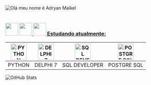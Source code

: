 <!-- AdryanMaikel    <img loading="lazy" height="190em" src="https://github-readme-stats.vercel.app/api/top-langs/?username=AdryanMaikel&layout=compact&langs_count=7&theme=dracula"/>-->

<img  src="https://readme-typing-svg.demolab.com?font=Lora&weight=700&size=25&duration=1100&pause=2000&color=0071C5&width=435&lines=Ol%C3%A1+Meu+nome+%C3%A9+Adryan+Maikel!" alt="Olá meu nome é Adryan Maikel"/> 

<!--
**AdryanMaikel/AdryanMaikel** is a ✨ _special_ ✨ repository because its `README.md` (this file) appears on your GitHub profile.
Here are some ideas to get you started:

- 🔭 I’m currently working on ...
- 🌱 I’m currently learning ...
- 👯 I’m looking to collaborate on ...
- 🤔 I’m looking for help with ...
- 💬 Ask me about ...
- 📫 How to reach me: ...
- 😄 Pronouns: ...
- ⚡ Fun fact: ...
-->
# 

### </a> <a href="https://github.com/AdryanMaikel"><img src="https://github.githubassets.com/assets/gh-desktop-7c9388a38509.png" width=40 /></a> <a href="https://github.com/AdryanMaikel"><img src="https://cultofthepartyparrot.com/parrots/pythonparrot.gif" width=40 />  <a href=estudando style="color=#0071C5"> <img height=40 width=40 src=https://cultofthepartyparrot.com/parrots/hd/hackerparrot.gif/>  Estudando atualmente: </a>


<div id=estudando>

| <img title="PYTHON" width="50" height="50" src="https://img.icons8.com/?size=80&id=lXPUSRCongH1&format=png"/> | <img title="DELPHI 7" width="50" height="50" src="https://images-wixmp-ed30a86b8c4ca887773594c2.wixmp.com/f/02f50532-2e3b-4734-a40b-21b752f59376/d441oe-aa17a99b-38dc-4939-943d-ccff6c9cdeb7.png?token=eyJ0eXAiOiJKV1QiLCJhbGciOiJIUzI1NiJ9.eyJzdWIiOiJ1cm46YXBwOjdlMGQxODg5ODIyNjQzNzNhNWYwZDQxNWVhMGQyNmUwIiwiaXNzIjoidXJuOmFwcDo3ZTBkMTg4OTgyMjY0MzczYTVmMGQ0MTVlYTBkMjZlMCIsIm9iaiI6W1t7InBhdGgiOiJcL2ZcLzAyZjUwNTMyLTJlM2ItNDczNC1hNDBiLTIxYjc1MmY1OTM3NlwvZDQ0MW9lLWFhMTdhOTliLTM4ZGMtNDkzOS05NDNkLWNjZmY2YzljZGViNy5wbmcifV1dLCJhdWQiOlsidXJuOnNlcnZpY2U6ZmlsZS5kb3dubG9hZCJdfQ.A4RJLiqIBYMEZoc4iVlb-5AHm0hUbFLgko0mZ8O8eHA"/> | <img title="SQL DEVELOPER" width="50" height="50" src="https://www.oracle.com/a/ocom/img/sql-dev3.svg"/> | <img title="POSTGRE SQL" width="50" height="50" src="https://upload.wikimedia.org/wikipedia/commons/thumb/2/29/Postgresql_elephant.svg/993px-Postgresql_elephant.svg.png"/> |
|:------:|:--------:|:-------------:|:-----------:|
|PYTHON|DELPHI 7|SQL DEVELOPER|POSTGRE SQL|

</div>


![GitHub Stats](https://github-readme-stats.vercel.app/api?username=NGS-Adryan&show_icons=true&theme=transparent)

